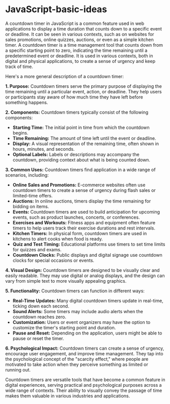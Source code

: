 # JavaScript-basic-ideas

A countdown timer in JavaScript is a common feature used in web applications to display a time duration that counts down to a specific event or deadline. It can be seen in various contexts, such as on websites for sales promotions, online quizzes, auctions, or even as a simple kitchen timer.
A countdown timer is a time management tool that counts down from a specific starting point to zero, indicating the time remaining until a predetermined event or deadline. It is used in various contexts, both in digital and physical applications, to create a sense of urgency and keep track of time.

Here's a more general description of a countdown timer:

**1. Purpose:**
   Countdown timers serve the primary purpose of displaying the time remaining until a particular event, action, or deadline. They help users or participants stay aware of how much time they have left before something happens.

**2. Components:**
   Countdown timers typically consist of the following components:
   - **Starting Time:** The initial point in time from which the countdown begins.
   - **Time Remaining:** The amount of time left until the event or deadline.
   - **Display:** A visual representation of the remaining time, often shown in hours, minutes, and seconds.
   - **Optional Labels:** Labels or descriptions may accompany the countdown, providing context about what is being counted down.

**3. Common Uses:**
   Countdown timers find application in a wide range of scenarios, including:
   - **Online Sales and Promotions:** E-commerce websites often use countdown timers to create a sense of urgency during flash sales or limited-time offers.
   - **Auctions:** In online auctions, timers display the time remaining for bidding on items.
   - **Events:** Countdown timers are used to build anticipation for upcoming events, such as product launches, concerts, or conferences.
   - **Exercises and Workouts:** Fitness apps and equipment often feature timers to help users track their exercise durations and rest intervals.
   - **Kitchen Timers:** In physical form, countdown timers are used in kitchens to alert cooks when food is ready.
   - **Quiz and Test Timing:** Educational platforms use timers to set time limits for quizzes and exams.
   - **Countdown Clocks:** Public displays and digital signage use countdown clocks for special occasions or events.

**4. Visual Design:**
   Countdown timers are designed to be visually clear and easily readable. They may use digital or analog displays, and the design can vary from simple text to more visually appealing graphics.

**5. Functionality:**
   Countdown timers can function in different ways:
   - **Real-Time Updates:** Many digital countdown timers update in real-time, ticking down each second.
   - **Sound Alerts:** Some timers may include audio alerts when the countdown reaches zero.
   - **Customization:** Users or event organizers may have the option to customize the timer's starting point and duration.
   - **Pause and Reset:** Depending on the application, users might be able to pause or reset the timer.

**6. Psychological Impact:**
   Countdown timers can create a sense of urgency, encourage user engagement, and improve time management. They tap into the psychological concept of the "scarcity effect," where people are motivated to take action when they perceive something as limited or running out.

Countdown timers are versatile tools that have become a common feature in digital experiences, serving practical and psychological purposes across a wide range of contexts. Their ability to visually convey the passage of time makes them valuable in various industries and applications.

